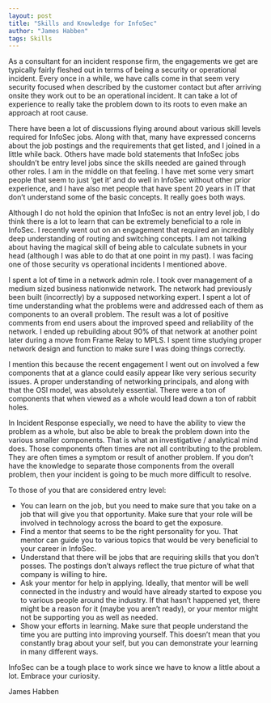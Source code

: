 ```yaml
---
layout: post
title: "Skills and Knowledge for InfoSec"
author: "James Habben"
tags: Skills
---
```


As a consultant for an incident response firm, the engagements we get are typically fairly fleshed out in terms of being a security or operational incident. Every once in a while, we have calls come in that seem very security focused when described by the customer contact but after arriving onsite they work out to be an operational incident. It can take a lot of experience to really take the problem down to its roots to even make an approach at root cause.

There have been a lot of discussions flying around about various skill levels required for InfoSec jobs. Along with that, many have expressed concerns about the job postings and the requirements that get listed, and I joined in a little while back. Others have made bold statements that InfoSec jobs shouldn’t be entry level jobs since the skills needed are gained through other roles. I am in the middle on that feeling. I have met some very smart people that seem to just ‘get it’ and do well in InfoSec without other prior experience, and I have also met people that have spent 20 years in IT that don’t understand some of the basic concepts. It really goes both ways.

Although I do not hold the opinion that InfoSec is not an entry level job, I do think there is a lot to learn that can be extremely beneficial to a role in InfoSec. I recently went out on an engagement that required an incredibly deep understanding of routing and switching concepts. I am not talking about having the magical skill of being able to calculate subnets in your head (although I was able to do that at one point in my past). I was facing one of those security vs operational incidents I mentioned above.

I spent a lot of time in a network admin role. I took over management of a medium sized business nationwide network. The network had previously been built (incorrectly) by a supposed networking expert. I spent a lot of time understanding what the problems were and addressed each of them as components to an overall problem. The result was a lot of positive comments from end users about the improved speed and reliability of the network. I ended up rebuilding about 90% of that network at another point later during a move from Frame Relay to MPLS. I spent time studying proper network design and function to make sure I was doing things correctly.

I mention this because the recent engagement I went out on involved a few components that at a glance could easily appear like very serious security issues. A proper understanding of networking principals, and along with that the OSI model, was absolutely essential. There were a ton of components that when viewed as a whole would lead down a ton of rabbit holes.

In Incident Response especially, we need to have the ability to view the problem as a whole, but also be able to break the problem down into the various smaller components. That is what an investigative / analytical mind does. Those components often times are not all contributing to the problem. They are often times a symptom or result of another problem. If you don’t have the knowledge to separate those components from the overall problem, then your incident is going to be much more difficult to resolve.

To those of you that are considered entry level:

- You can learn on the job, but you need to make sure that you take on a job that will give you that opportunity. Make sure that your role will be involved in technology across the board to get the exposure.
- Find a mentor that seems to be the right personality for you. That mentor can guide you to various topics that would be very beneficial to your career in InfoSec.
- Understand that there will be jobs that are requiring skills that you don’t posses. The postings don’t always reflect the true picture of what that company is willing to hire.
- Ask your mentor for help in applying. Ideally, that mentor will be well connected in the industry and would have already started to expose you to various people around the industry. If that hasn’t happened yet, there might be a reason for it (maybe you aren’t ready), or your mentor might not be supporting you as well as needed.
- Show your efforts in learning. Make sure that people understand the time you are putting into improving yourself. This doesn’t mean that you constantly brag about your self, but you can demonstrate your learning in many different ways.

InfoSec can be a tough place to work since we have to know a little about a lot. Embrace your curiosity.

James Habben
